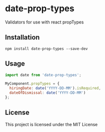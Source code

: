 # date-prop-types

Validators for use with react propTypes

## Installation
```shell
npm install date-prop-types --save-dev
```

## Usage
```javascript
import date from 'date-prop-types';

MyComponent.propTypes = {
  hiringDate: date('YYYY-DD-MM').isRequired,
  dateOfDismissal: date('YYYY-DD-MM')
};
````
## License
This project is licensed under the MIT License
